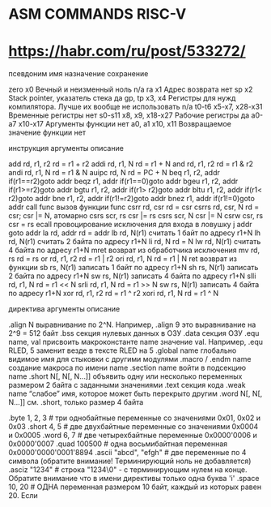 # ASM COMMANDS RISC-V

#   https://habr.com/ru/post/533272/

псевдоним 	имя  	        назначение 	сохранение

zero 	    x0   	        Вечный и неизменный ноль 	n/a
ra 	        x1 	            Адрес возврата 	нет
sp 	        x2   	        Stack pointer, указатель стека 	да
gp, tp 	    x3, x4 	        Регистры для нужд компилятора. Лучше их вообще не использовать 	n/a
t0-t6 	    x5-x7, x28-x31 	Временные регистры 	нет
s0-s11 	    x8, x9, x18-x27 Рабочие регистры 	да
a0-a7 	    x10-x17 	    Аргументы функции 	нет
a0, a1 	    x10, x11 	    Возвращаемое значение функции 	нет


инструкция 	аргументы 	    описание

add 	    rd, r1, r2 	    rd = r1 + r2
addi 	    rd, r1, N 	    rd = r1 + N
and 	    rd, r1, r2 	    rd = r1 & r2
andi 	    rd, r1, N 	    rd = r1 & N
auipc       rd, N           rd = PC + N
beq 	    r1, r2, addr 	if(r1==r2)goto addr
beqz 	    r1, addr 	    if(r1==0)goto addr
bgeu 	    r1, r2, addr 	if(r1>=r2)goto addr
bgtu 	    r1, r2, addr 	if(r1> r2)goto addr
bltu 	    r1, r2, addr 	if(r1< r2)goto addr
bne 	    r1, r2, addr 	if(r1!=r2)goto addr
bnez 	    r1, addr 	    if(r1!=0)goto addr
call 	    func 	        вызов функции func
csrr 	    rd, csr 	    rd = csr
csrrs 	    rd, csr, N 	    rd = csr; csr |= N, атомарно
csrs 	    scr, rs 	    csr |= rs
csrs 	    scr, N 	        csr |= N
csrw 	    csr, rs 	    csr = rs
ecall 		                провоцирование исключения для входа в ловушку
j 	        addr 	        goto addr
la 	        rd, addr 	    rd = addr
lb 	        rd, N(r1) 	    считать 1 байт по адресу r1+N
lh 	        rd, N(r1) 	    считать 2 байта по адресу r1+N
li 	        rd, N 	        rd = N
lw 	        rd, N(r1) 	    считать 4 байта по адресу r1+N
mret 		                возврат из обработчика исключения
mv 	        rd, rs 	        rd = rs
or 	        rd, r1, r2 	    rd = r1 | r2
ori 	    rd, r1, N 	    rd = r1 | N
ret 		                возврат из функции
sb 	        rs, N(r1) 	    записать 1 байт по адресу r1+N
sh 	        rs, N(r1) 	    записать 2 байта по адресу r1+N
sw 	        rs, N(r1) 	    записать 4 байта по адресу r1+N
slli 	    rd, r1, N 	    rd = r1 << N
srli 	    rd, r1, N 	    rd = r1 >> N
sw 	        rs, N(r1) 	    записать 4 байта по адресу r1+N
xor 	    rd, r1, r2 	    rd = r1 ^ r2
xori 	    rd, r1, N 	    rd = r1 ^ N


директива 	    аргументы 	    описание

.align 	        N 	            выравнивание по 2^N. Например, .align 9 это выравнивание на 2^9 = 512 байт
.bss 		                    секция нулевых данных в ОЗУ
.data 		                    секция ОЗУ
.equ 	        name, val 	    присвоить макроконстанте name значение val. Например, .equ RLED, 5 заменит везде в тексте RLED на 5
.global 	    name 	        глобально видимое имя для стыковки с другими модулями
.macro / .endm 	name 	        создание макроса по имени name
.section 	    name 	        войти в подсекцию name
.short 	        N[, N[, N…]] 	объявить одну или несколько переменных размером 2 байта с заданными значениями
.text 		                    секция кода
.weak 	        name 	        “слабое” имя, которое может быть перекрыто другим
.word 	        N[, N[, N…]] 	см. .short, только размер 4 байта

.byte   1, 2, 3         # три однобайтные переменные со значениями 0x01, 0x02 и 0x03
.short  4, 5            # две двухбайтные переменные со значениями 0x0004 и 0x0005
.word   6, 7            # две четырехбайтные переменные 0x0000'0006 и 0x0000'0007
.quad   100500          # одна восьмибайтная переменная 0x0000'0000'0001'8894
.ascii  "abcd", "efgh"  # две переменные по 4 символа (обратите внимание! Терминирующий ноль не добавляется)
.asciz  "1234"          # строка "1234\0" - с терминирующим нулем на конце. Обратите внимание что в имени директивы только одна буква 'i'
.space  10, 20          # ОДНА переменная размером 10 байт, каждый из которых равен 20. Если 